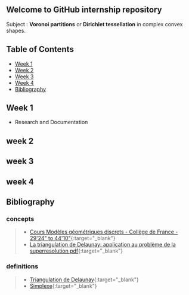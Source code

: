 ## Welcome to GitHub internship repository

Subject : **Voronoi partitions** or **Dirichlet tessellation** in complex convex shapes.

## Table of Contents 
* [Week 1](#Week-1)
* [Week 2](#Week-2)
* [Week 3](#Week-3)
* [Week 4](#Week-4)
* [Bibliography](#Bibliography)

## Week 1
* Research and Documentation

## week 2
## week 3
## week 4
## Bibliography
### concepts
> * [Cours Modèles géométriques discrets - Collège de France - 29'24" to 44'10"](https://www.college-de-france.fr/site/jean-daniel-boissonnat/course-2017-03-29-17h00.htm){:target="_blank"}
> * [La triangulation de Delaunay: application au problème de la superresolution pdf](http://www.tsi.telecom-paristech.fr/pages/enseignement/ressources/beti/delaunay/delaunay_imprimable.pdf){:target="_blank"}
### definitions
> * [Triangulation de Delaunay](https://fr.wikipedia.org/wiki/Triangulation_de_Delaunay){:target="_blank"}
> * [Simplexe](https://fr.wikipedia.org/wiki/Simplexe){:target="_blank"}
 

